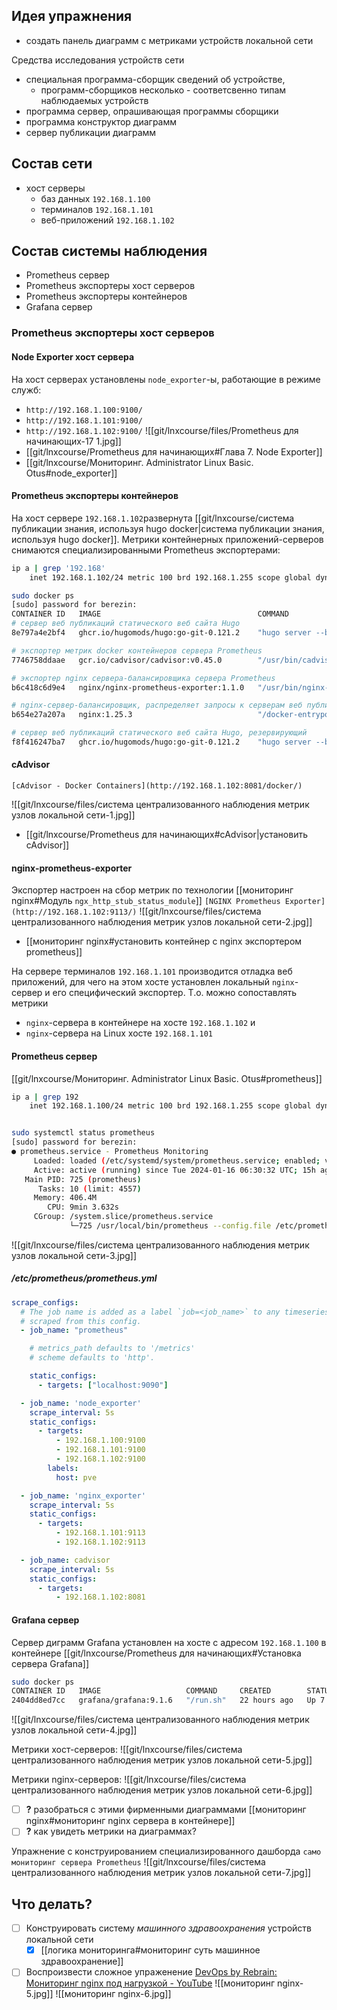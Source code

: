 ## Идея упражнения
- создать панель диаграмм с метриками устройств локальной сети

Средства исследования устройств сети
- специальная программа-сборщик сведений об устройстве,
	- программ-сборщиков несколько - соответсвенно типам наблюдаемых устройств 
- программа сервер, опрашивающая программы сборщики
- программа конструктор диаграмм 
- сервер публикации диаграмм

## Состав сети
- хост серверы
	- баз данных `192.168.1.100`
	- терминалов `192.168.1.101`
	- веб-приложений `192.168.1.102`

## Состав системы наблюдения
- Prоmetheus сервер
- Prоmetheus экспортеры хост серверов
- Prоmetheus экспортеры контейнеров
- Grafana сервер

### Prоmetheus экспортеры хост серверов
#### Node Exporter хост сервера
На хост серверах установлены `node_exporter`-ы, работающие в режиме служб:
- `http://192.168.1.100:9100/`
-  `http://192.168.1.101:9100/`
-  `http://192.168.1.102:9100/`
![[git/lnxcourse/files/Prometheus для начинающих-17 1.jpg]]
- [[git/lnxcourse/Prometheus для начинающих#Глава 7. Node Exporter]]
- [[git/lnxcourse/Мониторинг. Administrator Linux Basic. Otus#node_exporter]]

#### Prоmetheus экспортеры контейнеров

На хост сервере `192.168.1.102`развернута [[git/lnxcourse/система публикации знания, используя hugo docker|система публикации знания, используя hugo docker]]. Метрики контейнерных приложений-серверов снимаются специализированными Prometheus экспортерами:
```bash
ip a | grep '192.168'
    inet 192.168.1.102/24 metric 100 brd 192.168.1.255 scope global dynamic enp6s18

sudo docker ps
[sudo] password for berezin:
CONTAINER ID   IMAGE                                   COMMAND                  CREATED         STATUS                  PORTS                                                                          NAMES
# сервер веб публикаций статического веб сайта Hugo
8e797a4e2bf4   ghcr.io/hugomods/hugo:go-git-0.121.2    "hugo server --bind …"   2 minutes ago   Up 2 minutes            0.0.0.0:1314->1313/tcp, :::1314->1313/tcp                                      hugo-slave

# экспортер метрик docker контейнеров сервера Prometheus
7746758ddaae   gcr.io/cadvisor/cadvisor:v0.45.0        "/usr/bin/cadvisor -…"   19 hours ago    Up 19 hours (healthy)   0.0.0.0:8081->8080/tcp, :::8081->8080/tcp                                      cadvisor

# экспортер nginx сервера-балансировщика сервера Prometheus
b6c418c6d9e4   nginx/nginx-prometheus-exporter:1.1.0   "/usr/bin/nginx-prom…"   40 hours ago    Up 25 hours             0.0.0.0:9113->9113/tcp, :::9113->9113/tcp                                      sleepy_vaughan

# nginx-сервер-балансировщик, распределяет запросы к серверам веб публикаций Hugo
b654e27a207a   nginx:1.25.3                            "/docker-entrypoint.…"   40 hours ago    Up 40 hours             0.0.0.0:80->80/tcp, :::80->80/tcp, 0.0.0.0:8080->8080/tcp, :::8080->8080/tcp   nginx-blns

# сервер веб публикаций статического веб сайта Hugo, резервирующий
f8f416247ba7   ghcr.io/hugomods/hugo:go-git-0.121.2    "hugo server --bind …"   41 hours ago    Up 41 hours             0.0.0.0:1313->1313/tcp, :::1313->1313/tcp                                      hugo-master
```
#### cAdvisor

`[cAdvisor - Docker Containers](http://192.168.1.102:8081/docker/)`

![[git/lnxcourse/files/система централизованного наблюдения метрик узлов локальной сети-1.jpg]]
- [[git/lnxcourse/Prometheus для начинающих#cAdvisor|установить cAdvisor]]
#### nginx-prometheus-exporter

Экспортер настроен на сбор метрик по технологии [[мониторинг nginx#Модуль `ngx_http_stub_status_module`]]
`[NGINX Prometheus Exporter](http://192.168.1.102:9113/)`
![[git/lnxcourse/files/система централизованного наблюдения метрик узлов локальной сети-2.jpg]]
- [[мониторинг nginx#установить контейнер с nginx экспортером prometheus]]

На сервере терминалов `192.168.1.101` производится отладка веб приложений, для чего на этом хосте установлен локальный `nginx`-сервер и его специфический экспортер. Т.о. можно сопоставлять метрики
- `nginx`-сервера в контейнере на хосте `192.168.1.102` и
- `nginx`-сервера на Linux хосте `192.168.1.101`
#### Prоmetheus сервер

[[git/lnxcourse/Мониторинг. Administrator Linux Basic. Otus#prometheus]]
```bash
ip a | grep 192
    inet 192.168.1.100/24 metric 100 brd 192.168.1.255 scope global dynamic ens18


sudo systemctl status prometheus
[sudo] password for berezin:
● prometheus.service - Prometheus Monitoring
     Loaded: loaded (/etc/systemd/system/prometheus.service; enabled; vendor preset: enabled)
     Active: active (running) since Tue 2024-01-16 06:30:32 UTC; 15h ago
   Main PID: 725 (prometheus)
      Tasks: 10 (limit: 4557)
     Memory: 406.4M
        CPU: 9min 3.632s
     CGroup: /system.slice/prometheus.service
             └─725 /usr/local/bin/prometheus --config.file /etc/prometheus/prometheus.yml --storage.tsdb.path /var/lib/pro>
```
![[git/lnxcourse/files/система централизованного наблюдения метрик узлов локальной сети-3.jpg]]
##### /etc/prometheus/prometheus.yml
```yaml
scrape_configs:
  # The job name is added as a label `job=<job_name>` to any timeseries
  # scraped from this config.
  - job_name: "prometheus"

    # metrics_path defaults to '/metrics'
    # scheme defaults to 'http'.

    static_configs:
      - targets: ["localhost:9090"]

  - job_name: 'node_exporter'
    scrape_interval: 5s
    static_configs:
      - targets:
          - 192.168.1.100:9100
          - 192.168.1.101:9100
          - 192.168.1.102:9100
        labels:
          host: pve

  - job_name: 'nginx_exporter'
    scrape_interval: 5s
    static_configs:
      - targets:
          - 192.168.1.101:9113
          - 192.168.1.102:9113

  - job_name: cadvisor
    scrape_interval: 5s
    static_configs:
      - targets:
          - 192.168.1.102:8081

```
#### Grafana сервер

Сервер диграмм Grafana установлен на хосте с адресом `192.168.1.100` в контейнере
[[git/lnxcourse/Prometheus для начинающих#Установка сервера Grafana]]
```bash
sudo docker ps
CONTAINER ID   IMAGE                   COMMAND     CREATED        STATUS         PORTS     NAMES
2404dd8ed7cc   grafana/grafana:9.1.6   "/run.sh"   22 hours ago   Up 7 seconds             grafana
```

![[git/lnxcourse/files/система централизованного наблюдения метрик узлов локальной сети-4.jpg]]

Метрики хост-серверов:
![[git/lnxcourse/files/система централизованного наблюдения метрик узлов локальной сети-5.jpg]]

Метрики nginx-серверов:
![[git/lnxcourse/files/система централизованного наблюдения метрик узлов локальной сети-6.jpg]]
- [ ] **?** разобраться с этими фирменными диаграммами  [[мониторинг nginx#мониторинг nginx сервера в контейнере]]
- [ ] **?** как увидеть метрики на диаграммах?

Упражнение с конструированием специализированного дашборда `само мониторинг сервера Prometheus`
![[git/lnxcourse/files/система централизованного наблюдения метрик узлов локальной сети-7.jpg]]

## Что делать?

- [ ] Конструировать систему *машинного здравоохранения* устройств локальной сети
	- [x] [[логика мониторинга#мониторинг суть машинное здравоохранение]]
- [ ] Воспроизвести сложное упраженение [DevOps by Rebrain: Мониторинг nginx под нагрузкой - YouTube](https://youtu.be/JJqLr3g9O54?si=hGxA4-Zo8qxRFvTj)
![[мониторинг nginx-5.jpg]]
![[мониторинг nginx-6.jpg]]
